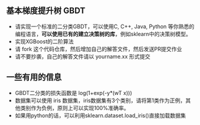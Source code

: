 ## 基本梯度提升树 GBDT

- 请实现一个标准的二分类GBDT，可以使用C, C++, Java, Python 等你熟悉的编程语言，**可以使用已有的建立决策树的库**，例如sklearn中的决策树模型。
- 实现XGBoost的二阶算法
- 请 fork 这个代码仓库，然后增加自己的解答文件，然后发送PR提交作业
- 请不要抄袭，自己的解答文件请以 yourname.xx  形式提交

## 一些有用的信息
- GBDT二分类的损失函数是 log(1+exp(-y*(wT x)))
- 数据集可以使用 iris 数据集，iris数据集有3个类别，请将第1类作为正例，其他类别作为负例，原则上可以实现100%准确率。
- 如果用python的话，可以利用sklearn.dataset.load_iris()直接加载数据集

